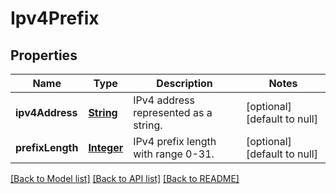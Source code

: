 # Ipv4Prefix
## Properties

Name | Type | Description | Notes
------------ | ------------- | ------------- | -------------
**ipv4Address** | [**String**](string.md) | IPv4 address represented as a string. | [optional] [default to null]
**prefixLength** | [**Integer**](integer.md) | IPv4 prefix length with range 0-31. | [optional] [default to null]

[[Back to Model list]](../README.md#documentation-for-models) [[Back to API list]](../README.md#documentation-for-api-endpoints) [[Back to README]](../README.md)

